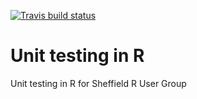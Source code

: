 [![Travis build status](https://travis-ci.org/philmikejones/sheffield_r_unit_test.svg?branch=master)](https://travis-ci.org/philmikejones/sheffield_r_unit_test)

# Unit testing in R

Unit testing in R for Sheffield R User Group
